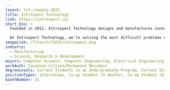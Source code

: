 ```yaml
---
layout: tcf-company-2025
title: Introspect Technology
link: https://introspect.ca/
short_bio: >
  Founded in 2012, Introspect Technology designs and manufactures innovative test and measurement equipment for high-speed digital applications. Whether it is the next augmented reality headset or the level-4 autonomy engine in a mobility solution, our award-winning tools are used to develop, test, and manufacture next-generation products. We help the leading global technology companies make tomorrow's technology today's possibility.

  At Introspect Technology, we're solving the most difficult problems encountered in electrical engineering with a passionate team that is inventing the world's most innovative test instruments. Join us to achieve your maximum potential, produce the best work of your career, and deliver meaningful value to customers - your impact on the world is limitless.
imageLink: /files/tcf2025/introspect.png
industry:
  - Manufacturing
  - Science, Research & Development
majors: Computer Science, Computer Engineering, Electrical Engineering
workAuth: Canadian Citizen/Permanent Resident
degreeLevels: Current Students in an Undergraduate Program, Current Students in a Masters Program, Current Students in a Phd Program, Graduated with an Undergraduate Degree, Graduated with a Graduate Degree (Masters or Phd)
positionTypes: Internships, Co-op Student (4 months), Co-op Student (8+ months), Recent Graduate, Part-time, Full-time
boothNumber: 31
---
```

